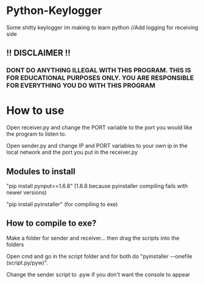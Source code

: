 # Python-Keylogger
Some shitty keylogger im making to learn python
//Add logging for receiving side
<h2> <b>!! DISCLAIMER !!</b> </h2>
<h3> <b> DONT DO ANYTHING ILLEGAL WITH THIS PROGRAM. THIS IS FOR EDUCATIONAL PURPOSES ONLY. YOU ARE RESPONSIBLE FOR EVERYTHING YOU DO WITH THIS PROGRAM </b> </h3>
<h1> How to use </h1>
<p> Open receiver.py and change the PORT variable to the port you would like the program to listen to. </p>
<p> Open sender.py and change IP and PORT variables to your own ip in the local network and the port you put in the receiver.py</p>

<h2> Modules to install </h2>
<p> "pip install pynput==1.6.8" (1.6.8 because pyinstaller compiling fails with newer versions) </p>
<p> "pip install pyinstaller" (for compiling to exe) </p>

<h2> How to compile to exe? </h2>
<p> Make a folder for sender and receiver... then drag the scripts into the folders </p>
<p> Open cmd and go in the script folder and for both do "pyinstaller --onefile (script.py/pyw)". </p>
<p> Change the sender script to .pyw if you don't want the console to appear </p>
